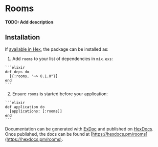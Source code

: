 # Rooms

**TODO: Add description**

## Installation

If [available in Hex](https://hex.pm/docs/publish), the package can be installed as:

  1. Add `rooms` to your list of dependencies in `mix.exs`:

    ```elixir
    def deps do
      [{:rooms, "~> 0.1.0"}]
    end
    ```

  2. Ensure `rooms` is started before your application:

    ```elixir
    def application do
      [applications: [:rooms]]
    end
    ```

Documentation can be generated with [ExDoc](https://github.com/elixir-lang/ex_doc)
and published on [HexDocs](https://hexdocs.pm). Once published, the docs can
be found at [https://hexdocs.pm/rooms](https://hexdocs.pm/rooms).

